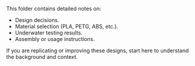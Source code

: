 This folder contains detailed notes on:
- Design decisions.
- Material selection (PLA, PETG, ABS, etc.).
- Underwater testing results.
- Assembly or usage instructions.

If you are replicating or improving these designs, start here to understand the background and context.
